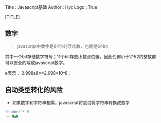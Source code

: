 Title         : Javascript基础
Author        : Hyc
Logo          : True

[TITLE]

## 数字
> javascript中数字是64位的浮点数，也就是64bit

其中一个bit存储数字符号；11个bit存放小数点位置，因此任何小于2^52的整数都可以安全的写成javascript数字。

e表示： 
 2.998e8==2.998*10^8；

## 自动类型转化的风险

* 如果数字和字符串相乘，javascript将尝试将字符串转换成数字
``` javascript
"number"* 5
-> NaN
```
